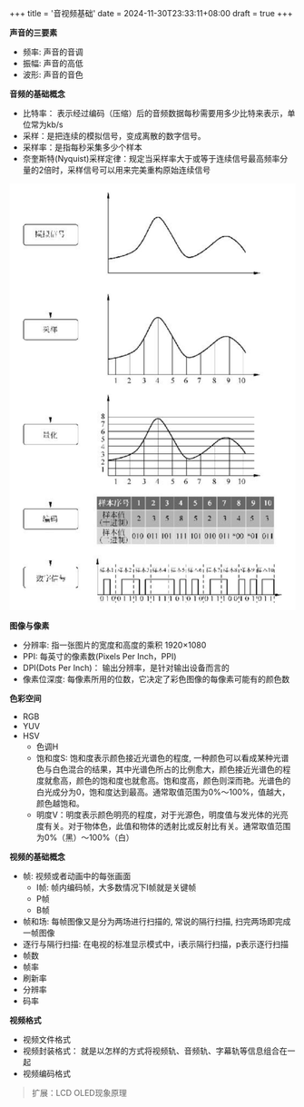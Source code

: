 +++
title = '音视频基础'
date = 2024-11-30T23:33:11+08:00
draft = true
+++

**声音的三要素**

* 频率: 声音的音调
* 振幅: 声音的高低
* 波形: 声音的音色


**音频的基础概念**

* 比特率： 表示经过编码（压缩）后的音频数据每秒需要用多少比特来表示，单位常为kb/s
* 采样：是把连续的模拟信号，变成离散的数字信号。
* 采样率：是指每秒采集多少个样本
* 奈奎斯特(Nyquist)采样定律：规定当采样率大于或等于连续信号最高频率分量的2倍时，采样信号可以用来完美重构原始连续信号


![](/音视频基础/音频模拟信号.png)


**图像与像素**

* 分辨率: 指一张图片的宽度和高度的乘积 1920×1080
* PPI: 每英寸的像素数(Pixels Per Inch，PPI)
* DPI(Dots Per Inch)： 输出分辨率，是针对输出设备而言的
* 像素位深度: 每像素所用的位数，它决定了彩色图像的每像素可能有的颜色数


**色彩空间**

* RGB
* YUV
* HSV
  * 色调H
  * 饱和度S: 饱和度表示颜色接近光谱色的程度, 一种颜色可以看成某种光谱色与白色混合的结果，其中光谱色所占的比例愈大，颜色接近光谱色的程度就愈高，颜色的饱和度也就愈高。饱和度高，颜色则深而艳。光谱色的白光成分为0，饱和度达到最高。通常取值范围为0%～100%，值越大，颜色越饱和。
  * 明度V：明度表示颜色明亮的程度，对于光源色，明度值与发光体的光亮度有关。对于物体色，此值和物体的透射比或反射比有关。通常取值范围为0%（黑）～100%（白）


**视频的基础概念**

* 帧: 视频或者动画中的每张画面
  * I帧: 帧内编码帧，大多数情况下I帧就是关键帧
  * P帧
  * B帧
* 帧和场: 每帧图像又是分为两场进行扫描的, 常说的隔行扫描, 扫完两场即完成一帧图像
* 逐行与隔行扫描: 在电视的标准显示模式中，i表示隔行扫描，p表示逐行扫描
* 帧数
* 帧率
* 刷新率
* 分辨率
* 码率

**视频格式**

* 视频文件格式
* 视频封装格式： 就是以怎样的方式将视频轨、音频轨、字幕轨等信息组合在一起
* 视频编码格式




> 扩展：LCD OLED现象原理